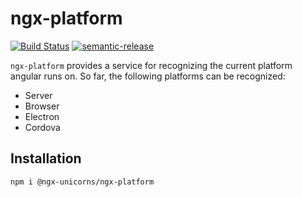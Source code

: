 # ngx-platform

[![Build Status](https://travis-ci.org/ngx-unicorns/ngx-platform.svg?branch=master)](https://travis-ci.org/ngx-unicorns/ngx-platform)
[![semantic-release](https://img.shields.io/badge/%20%20%F0%9F%93%A6%F0%9F%9A%80-semantic--release-e10079.svg)](https://github.com/semantic-release/semantic-release)


`ngx-platform` provides a service for recognizing the current platform angular runs on. So far, the following platforms can be recognized:

* Server
* Browser
* Electron
* Cordova

## Installation

`npm i @ngx-unicorns/ngx-platform`
